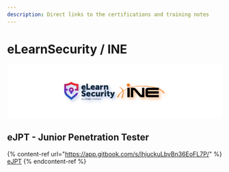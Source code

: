 ```yaml
---
description: Direct links to the certifications and training notes
---
```


# eLearnSecurity / INE

![elearnsecurity.com - © eLearnSecurity| ine.com - © INE](.gitbook/assets/elearninginecovermid.png)

## eJPT - Junior Penetration Tester

{% content-ref url="https://app.gitbook.com/s/lhjuckuLbvBn36EoFL7P/" %}
[eJPT](https://app.gitbook.com/s/lhjuckuLbvBn36EoFL7P/)
{% endcontent-ref %}
